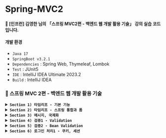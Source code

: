 # Spring-MVC2
#### 📣 [인프런] 김영한 님의 「스프링 MVC2편 - 백엔드 웹 개발 활용 기술」 강의 실습 코드입니다.

#### 개발 환경
* `Java 17`
* `SpringBoot v3.2.1`
* `Dependencies` : Spring Web, Thymeleaf, Lombok
* `Test` : JUnit5
* `IDE` : IntelliJ IDEA Ultimate 2023.2
* `Build` : IntelliJ IDEA

### 🍃 스프링 MVC 2편 - 백엔드 웹 개발 활용 기술

<details>

**<summary> `Section 1) 타임리프 - 기본 기능` </summary>**
#### 🌿 타임리프 특징
* 서버 사이드 HTML 렌더링 (SSR)
   * 백엔드 서버에서 HTML을 동적으로 렌더링 하는 용도로 사용 

* 네츄럴 템플릿 (natural templates)
   * 순수 HTML을 그대로 유지하면서 뷰 템플릿 사용 가능 (➡️ 웹 브라우저에서 파일을 직접 열어도 내용을 확인할 수 있고, 서버를 통해 뷰 템플릿을 거쳐 동적으로 변경된 결과도 확인할 수 있음)

* 스프링 통합 지원
   * 스프링과 자연스럽게 통합되고, 스프링의 다양한 기능을 편리하게 사용할 수 있도록 지원 

#### 기본 표현식
* 텍스트 - text, utext
  ##### 1️⃣ HTML의 콘텐츠에 데이터를 출력할 경우
    * `th:text`

  ##### 2️⃣ HTML 콘텐츠 영역 안에서 직접 데이터를 출력할 경우
    * `[[...]]`

  #### ⚠️ HTML 문서는 특수 문자를 기반으로 정의되어 있어 뷰 템플릿으로 HTML 화면을 생성할 때, 특수 문자가 있는 것을 주의해서 사용해야 함

  * Escape
    * HTML에서 사용하는 특수 문자를 ***HTML 엔티티**로 변경하는 것
      * HTML 엔티티 : HTML에 미리 예약된 문자인 HTML 예약어(reserved characters)를 HTML 코드에서 사용하면, 웹 브라우저는 평소와 다른 의미로 해석하게 됨 ➡️ 따라서 HTML 예약어를 기존에 사용하던 의미 그대로 사용하기 위해 별도로 만든 문자셋
  
    * 🌿 타임리프의 `th:text`, `[[...]]` : 기본적으로 이스케이프 제공
      * 예 : `<` ➡️ `&lt;`, `>` ➡️ `&gt;` 
  
  * UnEscape
    * 🌿 타임리프에서 이스케이프 기능을 사용하지 않을 경우
      * `th:text` ➡️ `th:utext`
      * `[[...]]` ➡️ `[(...)]`

  #### 👉 Escape를 기본으로 하고, 꼭 필요할 때만 UnEscape를 사용하자!

* 변수 - SpringEL
  * 🌿 타임리프에서 변수를 사용할 때 : 변수 표현식(`${...}`) ➕ 스프링이 제공하는 표현식(SpringEL) 사용

  #### SpringEL 다양한 표현식 사용
  ##### ✔️ Object
  * `user.username` : `user`의 `username`에 프로퍼티 접근 (`user.getUsername()`)
  * `user['username`]` : 위와 동일
  * `user.getUsername()` : `user`의 `getUsername()` 직접 호출

  ##### ✔️ List
  * `users[0].username` : List에서 첫번째 회원을 찾고, `username`에 프로퍼티 접근 (`list.get(0).getUsername()`)
  * `users[0]['username']` : 위와 동일
  * `users[0].getUsername()` : List에서 첫번째 회원을 찾고 `getUsername()` 직접 호출

  ##### ✔️ Map
  * `userMap['userA']` : Map에서 userA를 찾고, `username`에 프로퍼티 접근 (`map.get("userA").getUsername()`)
  * `userMap['userA']['username']` : 위와 동일
  * `userMap['userA'].getUsername()` :  Map에서 userA를 찾고, `getUsername()` 직접 호출
 
  #### 지역 변수
  * `th:with`
  * 선언한 태그 안에서만 사용 가능
  ```html
  <h1>지역 변수 - (th:with)</h1>
  <div th:with="first=${users[0]}">
   <p>처음 사람의 이름은 <span th:text="${first.username}"></span></p>
  </div>
  ```
    * List에서 첫번째 회원을 찾아 `first`에 담아두고 `username`에 프로퍼티 접근 ➡️ 결과 : 처음 사람의 이름 출력

* 기본 객체
  * 🌿 타임리프에서 제공하는 기본 객체
  * `#` 기호로 시작
    * `#ctx`
    * `#vars`
    * `#locale`
  * 편의 객체도 제공
    * HTTP 요청 파라미터 접근 : param
      * 예) `${param.paramData}` 
    * HTTP 세션 접근 : session
      * 예) `${session.sessionData}` 
    * 스프링 빈 접근 : @
      * 예) `${@helloBean.hello('Spring!')}` 

* 유틸리티 객체와 날짜
  * 유틸리티 객체 : 문자, 숫자, 날짜, URI 등을 편리하게 다루는 객체
    * [타임리프 유틸리티 객체 목록](https://www.thymeleaf.org/doc/tutorials/3.0/usingthymeleaf.html#expression-utility-objects)  

* URL 링크
  * `@{...}`
  ##### ✔️ 단순한 URL
  * `@{/hello}` ➡️ `/hello` 

  ##### ✔️ 쿼리 파라미터
  * `@{/hello(param1=${param1}, param2=${param2})}` ➡️ `/hello?param1=data1&param2=data2`
  * () : 쿼리 파라미터로 처리

  ##### ✔️ 경로 변수
  * `@{/hello/{param1}/{param2}(param1=${param1}, param2=${param2})}` ➡️ `/hello/data1/data2`
  * URL 경로상 변수가 있으면, () 부분은 경로 변수로 처리
    * 경로를 만드는 부분과 데이터가 있는 부분이 분리 되어 있어 유지보수 용이

  ##### ✔️ 경로 변수 + 쿼리 파라미터
  * `@{/hello/{param1}(param1=${param1}, param2=${param2})}` ➡️ `/hello/data1?param2=data2`
  * 경로 변수와 쿼리 파라미터 함께 사용 가능

* 리터럴 (Literals) - 소스 코드상 고정된 값
  * 🌿 타임리프의 리터럴
    * 문자 : `'hello'`
      * 항상 `'` (작은 따옴표)로 감싸야 함
        * BUT, 공백 없이 쭉 이어진다면 작은 따옴표 생략 가능
          ```html
          <li>'hello' + ' world!' = <span th:text="'hello' + ' world!'"></span></li>
          <li>'hello world!' = <span th:text="'hello world!'"></span></li>
          <li>'hello ' + ${data} = <span th:text="'hello ' + ${data}"></span></li>
          <li>리터럴 대체 |hello ${data}| = <span th:text="|hello ${data}|"></span></li>
          ```
    * 숫자 : `10`
    * 참, 거짓 : `true`, `false`
    * null : `null`  

* 연산
  * 산술 연산
    ```html
    <li>10 + 2 = <span th:text="10 + 2"></span></li> // 10 + 2 = 12
    <li>10 % 2 == 0 = <span th:text="10 % 2 == 0"></span></li> // 10 % 2 == 0 = true
    ``` 

  * 비교 연산 : HTML 엔티티 사용
    * `>` ➡️ `(gt)`
    * `<` ➡️ `(lt)`
    * `>=` ➡️ `(ge)`
    * `<=` ➡️ `(le)`
    * `!` ➡️ `not`
    * `==` ➡️ `(eq)`
    * `!=` ➡️ `(neq, ne)`
    ```html
    <li>1 > 10 = <span th:text="1 > 10"></span></li> // 1 > 10 = false
    <li>1 gt 10 = <span th:text="1 gt 10"></span></li> // 1 gt 10 = false
    <li>1 &gt; 10 = <span th:text="1 &gt; 10"></span></li> // 1 &gt; 10 = false
    ``` 

  * 조건식 : 자바 조건식과 유사
    ```html
    <li>(10 % 2 == 0)? '짝수':'홀수' = <span th:text="(10 % 2 == 0)? '짝수':'홀수'"></span></li> // (10 % 2 == 0)? '짝수':'홀수' = 짝수
    ```   

  * Elvis 연산자
    * `?:`
    * `?:`의 왼쪽 객체가 Not-Null ➡️ 그 객체의 값 리턴, Null ➡️ `?:`의 오른쪽 값 리턴 
    ```html
    <li>${data}?: '데이터가 없습니다.' = <span th:text="${data}?: '데이터가 없습니다.'"></span></li> // ${data}?: '데이터가 없습니다.' = Spring!
    <li>${nullData}?: '데이터가 없습니다.' = <span th:text="${nullData}?: '데이터가 없습니다.'"></span></li> // ${nullData}?: '데이터가 없습니다.' = 데이터가 없습니다.
    ```  

  * No-Operation : _인 경우, 마치 타임리프가 실행되지 않는 것처럼 동작 (HTML 내용 그대로 출력 ➡️ HTML 내용이 기본값)
    * `?: _`
    ```html
    <li>${data}?: _ = <span th:text="${data}?: _">데이터가 없습니다.</span></li> // ${data}?: _ = Spring!
    <li>${nullData}?: _ = <span th:text="${nullData}?: _">데이터가 없습니다.</span></li> // ${nullData}?: _ = 데이터가 없습니다.
    ```

* 속성
  * 속성 설정 
    * 🌿 타임리프는 주로 HTML 태그에 `th:*` 속성을 지정하는 방식으로 동작
    * 기존 속성이 있으면 `th:*`로 지정한 속성으로 대체, 기존 속성이 없으면 새로 생성

  * 속성 추가
    * `th:attrappend` : 속성 값 뒤에 값 추가
    * `th:attrprepend` : 속성 값 앞에 값 추가
    * `th:classappend` : class 속성의 적절한 위치에 값 추가

  * checked 처리
    * HTML의 checked 속성 : checked 속성 값과 상관없이 checked라는 속성만 있어도 체크됨 ➡️ 타임리프의 `th:checked` 사용시, 값이 false면 checked 속성 자체를 제거해줌 (체크 처리 ❌)

* 반복
  * 반복 기능
    * `<tr th:each="user : ${users}">`
      * 오른쪽 컬렉션 (`${users}"`)의 값을 하나씩 꺼내 왼쪽 변수(`user`)에 담아 태그 반복 실행
      * `java.util.Iterable`, `java.util.Enumeration`을 구현한 모든 객체에 반복 사용 가능

  * 반복 상태 유지
    * `<tr th:each="user, userStat : ${users}">`
      * 반복에 두번째 파라미터를 설정하여 반복 상태 확인 가능 (두번째 파라미터 생략 가능 ➡️ 생락시 지정한 변수명 ➕ Stat)

  * 반복 상태 유지 기능
      * `index` : 0부터 시작하는 값
      * `count` : 1부터 시작하는 값
      * `size` : 전체 크기
      * `even`, `odd` : 홀수, 짝수 여부 (결괏값 boolean)
      * `first`, `last` : 처음, 마지막 여부 (결괏값 boolean)
      * `current` : 현재 객체 정보
   
* 조건부 평가
##### 🌿 타임리프의 조건식
* `if`, `unless` (↔ `if`)
  * 해당 조건이 맞지 않으면, 태그 자체 렌더링 ❌

* `switch`
  * case에 따른 태그 출력
  * `*` : 조건이 없을 때 사용하는 디폴트
  ```html
  <td th:switch="${user.age}">
    <span th:case="10">10살</span>
    <span th:case="20">20살</span>
    <span th:case="*">기타</span>
  </td>
  ```

* 주석
  ##### 1️⃣ 표준 HTML 주석
  * `<!-- ... -->`
  * 타임리프가 렌더링 하지 않고 그대로 남겨둠

  ##### 2️⃣ 타임리프 파서 주석
  * 한 줄 처리 : `<!--/* ... /-->`
    * 절대경로로 열었을 때, HTML 주석으로 처리하여 웹 브라우저에서 렌더링 ❌
  * 여러 줄 처리 : `<!--/--> ... <!--/-->`
    * 절대경로로 열었을 때, HTML 주석 규칙에 따라 렌더링
  * 타임리프의 진짜 주석 ➡️ 렌더링 해서 주석 부분 제거 

  ##### 3️⃣ 타임리프 프로토타입 주석
  * `<!--/*/ ... /*/-->`
  * 절대경로로 열었을 때, HTML 주석으로 처리하여 웹 브라우저에서 렌더링 ❌
  * 타임리프 렌더링을 거치면, 정상 렌더링

* 블록
  * `th:block`
  * 🌿 타임리프 자체 태그
  * 반복할 태그가 여러 가지일 때 사용하면 편리
  * 렌더링시 `<th:block>` 태그 제거됨
  ```html
  <th:block th:each="user : ${users}">
    <div>
      사용자 이름<span th:text="${userStat.count} + ' ' + ${user.username}"></span>
      사용자 나이<span th:text="${userStat.count} + ' ' + ${user.age}"></span>
    </div>
    <div>
      요약 <span th:text="${user.username} + ' / ' + ${user.age}"></span>
    </div>
  </th:block>
  ```

* 자바스크립트 인라인
  * `<script th:inline="javascript">`
  * 자바스크립트에서 타임리프를 편리하게 사용할 수 있는 기능
  #### 🌿 타임리프에서 제공하는 자바스크립트 인라인 기능
    ##### 1️⃣ 텍스트 렌더링
    * `var username = [[${user.username}]];`
      * 인라인 사용 전 ➡️ `var username = UserA;`
        * `userA`가 변수명으로 사용되어 자바스크립트 오류 발생 (⚠️`UserA is not defined`)  
      * 인라인 사용 후 ➡️ `var username = "UserA";`
        * 문자 타입에 `"` 포함해줌
        * 문제가 될 수 있는 문자가 포함되어 있으면, 이스케이프 처리 

    ##### 2️⃣ 자바스크립트 내추럴 템플릿
    * `var username2 = /*[[${user.username}]]*/ "test username";`
      * 인라인 사용 전 ➡️ `var username2 = /*UserA*/ "test username";`
        * 렌더링 내용 주석 처리 ➡️ 내추럴 템플릿 기능 동작 ❌
      * 인라인 사용 후 ➡️ `var username2 = "UserA";`

    ##### 3️⃣ 객체
    * `var user = [[${user}]];`
      * 인라인 사용 전 ➡️ `var user = BasicController.User(username=UserA, age=10);`
        * 객체의 `toString()` 호출 
      * 인라인 사용 후 ➡️ `var user = {"username":"UserA","age":10};`
        * 객체를 JSON으로 자동 변환 

* 템플릿 조각
  * `th:fragment`
  * 웹 페이지의 상단, 하단 영역 등과 같은 공통 영역을 효율적으로 사용할 수 있도록 제공하는 기능
  * 다른 템플릿의 일부를 조각처럼 가져와서 사용할 수 있음
    * `template/fragment/footer :: copy` :  : `template/fragment/footer.html` 경로에 있는 이름이 `th:fragment="copy"`인 부분을 템플릿 조각으로 가져와서 사용

  #### 🌿 타임리프에서 제공하는 템플릿 조각 기능
    ##### 1️⃣ `th:insert`
    * 현재 태그 내부에 추가

    ##### 2️⃣ `th:replace`
    * 현재 태그 대체

    ##### 3️⃣ 단순 표현식
    * `~{...}`를 사용하는 것이 원칙. BUT, 템플릿 조각을 사용하는 코드가 단순하면 생략 가능
 
    ##### 4️⃣ 파라미터 전달 가능

* 템플릿 레이아웃
  * 코드 조각을 레이아웃에 넘겨서 사용하는 방법

  ##### 1️⃣ `<head>`에 공통으로 사용되는 `css`, `javascript` 같은 정보들을 한 곳에 모아두고 공통으로 사용하되, 각 페이지 별로 필요한 부분을 추가할 수 있도록 제공하는 기능
    * `common_header(~{::title},~{::link})`
      * `::title` : 현재 페이지의 `title` 태그들을 전달
      * `::link` : 현재 페이지의 `link` 태그들을 전달 


  ##### 2️⃣ `<html>` 전체에도 적용 가능

</details>

<details>

**<summary> `Section 2) 타임리프 - 스프링 통합과 폼` </summary>**
##### ♻️「스프링 MVC1편 - 백엔드 웹 개발 핵심 기술」에서 진행한 프로젝트를 타임리프가 지원하는 기능을 사용하여 코드 개선해보기

  #### 스프링과 타임리프의 통합으로 추가되는 기능
  ##### ✔️ 스프링의 SpringEL 문법 통합
  
  ##### ✔️ 스프링 빈 호출 지원
  
  ##### ✔️ 편리한 폼 관리
  * `th:object` : 커맨드 객체 지정
    * `*{...}` : 선택 변수 식, `th:object`에서 선택한 객체에 접근 
  * `th:field`
    * HTML 태그의 `id`, `name`, `value` 속성 자동 생성
  
  ##### ✔️ 폼 컴포넌트 기능
  * `checkbox`
    #### 1. 단일 
      ##### 방법 1️⃣ HTML checkbox
      ```html
      <input type="checkbox" id="open" name="open" class="form-check-input">
      ```
      * 체크박스를 선택한 경우 : `true`
      * 체크박스를 선택하지 않은 경우 : 클라이언트에서 서버로 값 자체를 보내지 않음 (`null`)
        * ⚠️ 체크박스 선택을 수정하려고 할 때, 사용자가 체크되어 있던 값을 체크 해체해도 저장시 아무 값도 넘어가지 않아 값이 오지 않은 것으로 판단하여 변경된 값으로 인식하지 못 할 수도 있음

      ##### 방법 2️⃣ 🌿 타임리프 적용하기
      ```html
      <input type="checkbox" id="open" th:field="*{open}" class="form-check-input">
      ```
      * 체크박스를 선택한 경우 : `true`
        ```html
        <input type="checkbox" id="open" class="form-check-input" name="open" value="true" checked="checked">
        ```
        * `checked` 속성이 자동 생성되면서 체크 유무 확인
      
      * 체크박스를 선택하지 않은 경우 : `false`
        ```html
        <input type="checkbox" id="open" class="form-check-input" name="open" value="true">
        ```
        * `checked` 속성 생성 ❌

    #### 2. 멀티
      ##### Controller
      * `@ModelAttribute`
        * 이 애노테이션이 선언된 메서드를 생성하면, 해당 컨트롤러 내의 모든 매핑 메서드의 `model`에 반환값 자동 전달
        * `@ModelAttribute` 의 매개변수 : Web 계층에서 사용할 변수명

      ##### Web
      * `th:each` : `@ModelAttribute` 의 매개변수를 사용하여 반복문을 돌면서 여러가지 체크박스 생성
      * input 태그의 `th:field` : Entity 필드값
        * `th:value` : param으로 보내야 되기 때문에 map의 key값 사용 ➡️ Entity의 List region에 저장
      * label 태그의 `th:text` : map의 value가 체크박스 이름으로 랜더링
      * `${#ids.prev('...')}` : `each`문 내에 설정된 경우 `index`마다 id가 동적으로 중복 없이 생성되는데, 이 생성된 id를 labal 태그로 가져와서 사용할 수 있도록 함
        * 여기서는 input 태그의 id와 label 태그의 id를 맞춤 

      ```html
      <div th:each="region : ${regions}" class="form-check form-check-inline">
        <input type="checkbox"
               th:field="*{regions}"
               th:value="${region.key}"
               class="form-check-input">
        <label th:for="${#ids.prev('regions')}"
               th:text="${region.value}"
               class="form-check-label"></label>
      </div>
      ```
      
  * `radio button`
    * 멀티 체크박스와 유사
    * 라디오 버튼을 선택한 경우 : 선택한 값 전송
    * 라디오 버튼을 처음에 선택하지 않은 경우 : null
      * 값을 한번 선택하면, 이후 선택하지 않을 수 없음 ➡️ 별도의 hidden 필드 사용할 필요 ❌ 
    ##### Controller
    ```java
    @ModelAttribute("itemTypes")
    public ItemType[] itemTypes() {
     return ItemType.values();
    }
    ```
    * `ItemType.values();` : 해당 ENUM의 모든 정보를 배열로 반환
  
    ##### Web
    ```html
     <div th:each="type : ${itemTypes}" class="form-check form-check-inline">
  	   <input type="radio"
              th:field="*{itemType}"
              th:value="${type.name()}"
              class="form-check-input">
  	   <label th:for="${#ids.prev('itemType')}"
              th:text="${type.description}"
              class="form-check-label"></label>
     </div>
    ```
    * 🌿 타임리프는 model에 ENUM을 담아서 전달하는 대신, 스프링 EL 문법으로 자바 객체 직접 접근도 가능 (권장 ❌)

  * `select box`
    ##### Web
    ```html
     <select th:field="*{deliveryCode}" class="form-select">
  	   <option value="">==배송 방식 선택==</option>
       <option th:each="deliveryCode : ${deliveryCodes}"
               th:value="${deliveryCode.code}"
          	   th:text="${deliveryCode.displayName}"></option>
     </select>
    ```
    * select 태그 사용
    * 선택된 select box에 `selected="selected"` 생성 
  
  ##### ✔️ 스프링의 메시지, 국제화 기능의 편리한 통합
  
  ##### ✔️ 스프링의 검증, 오류 처리 통합
  
  ##### ✔️ 스프링의 변환 서비스 통합(ConversionService)

</details>

<details>

**<summary> `Section 3) 메시지, 국제화` </summary>**
#### 메시지
* 화면에 렌더링 된 text를 변경해야 하는 경우
  * 웹 애플리케이션의 규모가 클수록 변경해야 하는 text 증가 및 직접 파일을 수정하다가 오류가 발생할 수 있음
#### ➡️ 이런 다양한 text들을 별도의 파일에서 관리하도록 하는 메시지
##### [예시]
* `message.properties`라는 메시지 관리용 파일 생성
* HTML 내에서 사용할 데이터를 파일에 선언된 key 값으로 불러서 사용 (`item.itemName`) ➡️ text를 변경해야될 경우, 파일에 선언해준 부분만 변경하면 됨 (🦴 **유지보수 용이 및 일관성 증가**)
```text
item=상품
item.id=상품 ID
item.itemName=상품명
item.price=가격
item.quantity=수량
```


#### 국제화
* 메시지 파일(`message.properties`)을 각 나라별로 별도 관리하여 서비스 국제화
  * 방법 1️⃣ : HTTP accept-language 헤더 값 사용
  * 방법 2️⃣ : 사용자가 직접 언어를 선택하도록 하고, 쿠키 등을 사용하여 처리

#### ⚠️ 기본적인 메시지, 국제화 기능은 Spring이 제공함
  ##### 🌿 타임리프도 스프링이 제공하는 메시지와 국제화 기능을 편리하게 통합하여 제공함


#### 스프링 메시지 소스 설정
  ##### 📍 스프링 빈 등록
  * 스프링이 제공하는 메시지 관리 기능을 사용하려면 `MessageSource`를 Spring Bean에 등록해야함 (➡️ 스프링 부트를 사용하면, 자동으로 등록해줌)
  ```java
    @Bean
    public MessageSource messageSource() {
        ResourceBundleMessageSource messageSource = new ResourceBundleMessageSource();
        messageSource.setBasenames("messages", "errors");
        messageSource.setDefaultEncoding("utf-8");
        return messageSource;
    }
  ```
  * `setBasenames` : 설정 파일 이름 지정
    * `messages`로 지정하면 `messages.properties` 파일을 읽어서 사용
    * 클라이언트가 사용하는 특정 언어가 있을 경우, 그 파일로 대체
    * 여러 파일 한번에 지정 가능 (`messages`, `errors`)
  * `setDefaultEncoding` : 인코딩 정보 지정 
  
  ##### 📍 스프링 부트 메시지 소스 설정
  * `application.properties`에 `basename` 추가 
  ```properties
    spring.messages.basename=messages
  ```
  * 기본값으로 `messages` 라는 파일을 사용하겠다는 의미
  * 클라이언트가 사용하는 특정 언어가 있을 경우, 그 파일로 대체됨


#### 스프링 메시지 소스 사용
  ##### 📍 `MessageSource` 인터페이스
  ```java
    public interface MessageSource {

        @Nullable
        String getMessage(String code, @Nullable Object[] args, @Nullable String defaultMessage, Locale locale);

        String getMessage(String code, @Nullable Object[] args, Locale locale) throws NoSuchMessageException;
    }
  ```

  ##### 📍 기본 메시지 조회 방법
  * code : 메시지 파일에 등록한 변수
  * args : 파일에 설정한 파라미터를 args로 치환
  * locale : 로케일 정보, 정보가 없으면 `basename`에서 설정한 기본 이름 메시지 파일 조회

  ##### 📍 메시지가 없는 경우
  * 파일에 정의되지 않은 코드를 입력할 경우 `NoSuchMessageException` 발생
  
  ##### 📍 기본 메시지
  * `defaultMessage` : 파일에 정의되지 않은 코드를 입력할 경우 기본적으로 나타나는 메시지
    * `args`와 `locale` 사이에 `defaultMessage` 파라미터 설정 가능
   
  ##### 📍 args 매개변수 사용
  * `args` 매개변수를 활용하여 상황에 맞게 message 변형 가능
    * Object 배열로 넘겨주어야 함
    * 배열의 인덱스 번호에 맞게 파라미터 변형
      * `hello.name=안녕 {0}` 
    ```java
       @Test
       void argumentMessage() {
           String result = ms.getMessage("hello.name", new Object[]{"Spring"}, null);
           assertThat(result).isEqualTo("안녕 Spring");
       }
    ```
  
  ##### 📍 국제화
  * locale 정보를 기반으로 국제화 파일 선택
    * `null` : 시스템의 기본 locale 사용
      * 시스템 기본 locale이 ko_KR이면, `messages_ko.properties` 조회 시도 ➡️ 조회 실패 ➡️ `messages.properties` 순으로 조회  
    * `Locale.KOREA` : `messages_ko`를 찾고, 없으면 시스템의 기본 locale 사용 (`basename`을 `messages`로 가정)
    * `Locale.ENGLISH` : `messages_en`을 찾고, 없으면 시스템의 기본 locale 사용 (`basename`을 `messages`로 가정)


#### 웹 애플리케이션에 메시지 및 국제화 적용하기
  ##### 📍 메시지 적용  
  * 타임리프 메시지 표현식 : `#{...}`
    * `...` 에 메시지 코드를 넣어주면, 렌더링 할 때 메시지로 변환
    * 파라미터를 사용할 경우, 괄호 안에 값을 넣어 사용
      * `hello.name=안녕 {0}` 
      ```html
         <p th:text="#{hello.name(${item.itemName})}"></p>
      ```

  ##### 📍 국제화 적용
  * 이미 메시지를 사용하도록 타임리프를 적용했다면, 국제 메시지 파일 생성시 바로 국제화 적용
  * 웹 브라우저의 언어 설정 값을 변경하여 국제화 적용 확인 가능
</details>

<details>

**<summary> `Section 4) 검증1 - Validation` </summary>**
#### 검증 요구사항
  ##### 📍 검증 로직 추가
  * 상품 저장 성공
    * 사용자가 상품 등록 폼에서 정상 범위 데이터를 입력하면 서버에서는 검증 로직이 통과하고, 상품을 저장하고, 상품 상세 화면으로 redirect
  * 상품 저장 실패 
    * 검증에 실패한 경우, 고객에게 다시 상품 등록 폼을 보여주고 어떤 값을 잘못 입력했는지 정보 전달
  
  ##### ⚠️ HTTP 요청이 정상인지 검증하는 것은 컨트롤러의 중요한 역할 중 하나
  ##### 클라이언트 검증과 서버 검증
  * 클라이언트 검증 : 조작이 가능하기 때문에 보안 취약
  * 서버 검증 : 즉각적인 고객 사용성 부족 
    ##### ➡️ 적절히 섞어서 사용하되, 최종적으로 서버 검증 필수


#### V1. 직접 검증 처리하기
  ##### 📍 Controller
  * 어떤 검증에서 오류가 발생했는지 `errors`에 결과 보관
    * `Map<String, String> errors = new HashMap<>();`
  
  * 검증 로직
    * Map을 사용하여 어떤 필드에서 오류가 발생했는지 구분하기 위해 오류가 발생한 필드명을 `key`로, 클라이언트에게 보여줄 메시지를 `value`로 설정
    ```java
       if (!StringUtils.hasText(item.getItemName())) {
           errors.put("itemName", "상품 이름은 필수입니다.");
       }
    ```      

  * 검증 실패 로직
    * 검증에서 오류 메시지가 하나라도 있으면, 오류 메시지 출력을 위해 `model`에 `errors`를 담고 입력 폼이 있는 뷰 템플릿으로 이동 
    ```java
       if (!errors.isEmpty()) {
           model.addAttribute("errors", errors);
           return "validation/v1/addForm";
       }
    ```  

  ##### 📍 Web
  * 오류 메시지
    * `th:if` : 조건문을 사용해 `errors`의 `key`가 있다면, 해당 `value`를 렌더링하여 태그 출력
    ```html
       <div class="field-error" th:if="${errors?.containsKey('itemName')}" th:text="${errors['itemName']}">
           상품명 오류
       </div>
    ```
    ##### 🤔 `errors` 뒤의 물음표는 뭘까?
    * 신규로 등록하는 상황은 `map`을 `model`로 보내지 못했기 때문에 `errors`자체가 null이 됨
      * `errors.containsKey` : null에 .containsKey을 했다는 의미 ➡️ `NullPointerException` 발생
    * `errors?.` : `errors`가 null일 때, null 반환 ➡️ 오류 메시지 출력 ❌ 

  * 필드 오류 처리
    ##### 방법 1️⃣ `th:class`
    * `class`에 조건식을 사용하여 참일 경우, `form-control`과 `field-error` 호출
      * 결과 : `class="form-control field-error”`
    * 조건식을 만족하지 않으면, `form-control` 호출
      * 결과 : `class="form-control”` 
    ```html
       <input type="text" id="itemName" th:field="*{itemName}" th:class="${errors?.containsKey('itemName')} ? 'form-control field-error' : 'form-control'" class="form-control">
    ```

    ##### 방법 2️⃣ `th:classappend`
    * `classappaend`에 조건식을 사용하여 참일 경우, 기존 클래스(`form-control`)에 `field-error` 추가
    * 조건식을 만족하지 않으면, `_`(No-Operation)을 사용해서 기존 클래스(`form-control`)만 호출
    ```html
       <input type="text" th:classappend="${errors?.containsKey('itemName')} ? 'field-error' : _" class="form-control">
    ```

  ##### ✏️ V1의 문제점
  * 코드의 중복
    * 하나의 input 로직에 같은 변수를 계속해서 입력해줘야 함
  * 타입 오류 처리 ❌
    * 타입이 다른 text를 입력할 경우, 예외 처리가 되지 않고 400 에러 발생
    * 클라이언트가 작성한 데이터의 보존을 보장할 수 없어 사용자는 어떤 문제로 오류가 발생했는지 이해하기 어려움

  
#### V2. BindingResult
  ##### 📍 Controller
  * `BindingResult`
    * 스프링에서 제공하는 validation 라이브러리
    * 검증 오류 발생시, 검증 오류 보관
    * `Model`로 넘겨주지 않아도 스프링이 자동 전달
    ##### ⚠️ `BindingResult` 파라미터의 위치는 항상 바인딩 대상이 되는 객체 바로 뒤에 위치해야 한다.

  * `FieldError`
    * `FieldError`에서 제공하는 생성자 두 가지
      ```java
         // 생성자 1
         public FieldError(String objectName, String field, String defaultMessage);

         // 생성자 2
         public FieldError(String objectName, String field, @Nullable Object rejectedValue, boolean bindingFailure, @Nullable String[] codes, @Nullable Object[] arguments, @Nullable String defaultMessage);
      ```   
      * **생성자 1️⃣** : 필드 검증 실패시, text box에 클라이언트가 입력한 데이터 삭제
        * 필드에 오류가 있을 때, `FieldError` 객체를 생성하여 `bindingResult`에 담아둠
          * `objectName` : `@ModelAttribute` 이름
          * `field` : 오류 발생 필드 이름
          * `defaultMessage` : 오류 기본 메시지
        
      * **생성자 2️⃣** : 필드 검증 실패시, text box에 클라이언트가 입력한 **데이터 유지**
        * 필드에 오류가 있을 때, `FieldError` 객체를 생성하여 사용자가 입력한 값을 `rejectedValue`에 담아둠 ➡️ 해당 오류를 `bindingResult`에 담아서 컨트롤러 호출
          * `rejectedValue` : 사용자가 입력한 값(거절된 값)을 저장하는 필드
          * `bindingFailure` : type 오류일 경우 `true` / 검증 실패일 경우 `false` 입력
          * `codes` : 메시지 코드
          * `arguments` : 메시지 코드에서 사용하는 인자

  * `ObjectError`
    ```java
       public ObjectError(String objectName, @Nullable String[] codes, @Nullable Object[] arguments, @Nullable String defaultMessage) {}
    ```
      * 특정 필드를 넘어서는 오류가 있을 때, `ObjectError` 객체를 생성하여 `bindingResult`에 담아둠

  #### ✏️ `BindingResult`는 바인딩 대상이 되는 객체 바로 뒤에 위치하기 때문에 이미 본인이 검증해야하는 객체를 알고 있다! (➡️ 따라서 objectName을 넣어주는 과정 생략 가능)

  ##### 📍 `rejectValue()`, `reject()`
  * `BindingResult`가 제공하는 두 가지 method를 사용하면, Error를 직접 생성하지 않고 깔끔한 검증 오류 가능
  * Field : `rejectValue()` / Object : `reject()`
    ```java
    void rejectValue(@Nullable String field, String errorCode, @Nullable Object[] errorArgs, @Nullable String defaultMessage);
    ```  
     * `field` : 오류 발생 필드 이름
     * `errorCode` : 오류 코드
     * `errorArgs` : 에러 코드에서 사용하는 인자
     * `defaultMessage` : 오류 기본 메시지
  
  ##### 📍 Web
  * `타임리프 - 스프링` 검증 오류 통합 기능
    * `#fields` : `BindingResult`의 타임리프 변수 표현식
    * `th:errors` : 해당 필드에 오류가 있는 경우 태그 출력 (`th:if`와 유사)
    * `th:errorclass` : `th:field`에서 지정한 필드에 오류가 있으면, `class` 정보 추가 (class append와 유사)
  
  * 글로벌 오류 처리
    * if문을 사용하여 글로벌 오류가 있다면, 오류 메시지 렌더링 
    ```html
       <div th:if="${#fields.hasGlobalErrors()}">
           <p class="field-error" th:each="err : ${#fields.globalErrors()}" th:text="${err}">전체 오류 메시지</p>
       </div>
    ```
    
  * 필드 오류 처리
    ```html
       <input type="text" id="itemName" th:field="*{itemName}" th:errorclass="field-error" class="form-control" placeholder="이름을 입력하세요">
       <div class="field-error" th:errors="*{itemName}">
           상품명 오류
       </div>
    ```

  ##### 📍 `@ModelAttribute`에 바인딩 시, 타입 오류가 발생했다면?
  * `BindingResult`가 없는 경우 : 400에러가 발생하면서 오류 페이지로 이동하고 컨트롤러 호출 ❌
  * `BindingResult`가 있는 경우 : 오류 정보를 `BindingResult`에 담고 **컨트롤러 정상 호출**


#### 오류 메시지 일관성 유지
  ##### 📍 문제점
  * 지금까지 구현한 로직의 에러 메시지 : 검증 로직마다 그때그때 개발자가 입력 ➡️ 메시지의 일관성 떨어짐 
    * 🤓 메시지 파일에 에러 메시지를 등록해 일관성 있게 관리해보자 
  
  ##### 1️⃣ 메시지 파일 생성 
  * `errors.properties` 생성 
  ##### 2️⃣ 메시지 설정 추가
  * 스프링 부트가 해당 메시지 파일을 인식할 수 있도록 `application.properties`에 `errors` 설정 추가
    * `spring.messages.basename=messages,errors`
  ##### 3️⃣ 메시지 파일 적용
  * 메시지 코드와 argument 매개변수를 배열로 입력
    * 0번 index가 없다면 1번 index가 출력되는 방식으로 우선순위를 설정할 수 있도록 배열 사용
    * 메시지 코드를 찾지 못하면, 디폴트 메시지 출력
  ```java
      //range.item.price=가격은 {0} ~ {1} 까지 허용합니다.
          new FieldError("item", "price", item.getPrice(), false, new String[]{"range.item.price"}, new Object[]{1000, 1000000}, null)
  ```


#### 오류 코드 설계
  ##### 🤔 오류 코드를 디테일하게 만들어야 할까, 단순하게 만들어야 할까?
  * 오류 코드를 단순하게 만들 경우, 범용성이 좋아 여러 곳에서 사용할 수 있지만 세밀한 메시지 작성 어려움
  * 오류 코드를 자세하게 만들 경우, 범용성은 떨어지지만 세밀한 메시지 작성 가능
  
  ##### 📍 해결 방법 
  * 오류 코드를 단순하게 작성하여 범용적으로 사용하다가, 기존 메시지보다 세밀한 메시지가 필요할 경우 메시지를 단계적으로 작성
    * 단계별로 세밀한 정도를 높혀갈 수 있도록 설계
  * 개발 코드를 별도 수정할 필요 없이 메시지가 담겨 있는 `properties` 파일 수정 만으로도 오류 메시지 관리 가능
  * 스프링은 `MessageCodesResolver`를 통해 위의 기능 제공

  ##### 📍 `MessageCodesResolver`
  * 동작 방식
  ```text
      1. rejectValue() / reject() 호출 (내부에서 `MessageCodesResolver` 사용)
      2. MessageCodesResolver에서 검증 오류 코드로 메시지 코드 생성
      3. new FieldError() 생성하면서 메시지 코드 보관
      4. th:erros에서 메시지 코드로 메시지를 순서대로 찾고, 노출
  ```
  ```java
     MessageCodesResolver codesResolver = new DefaultMessageCodesResolver();
  ```
   
  * 기본 메시지 생성 규칙
    ##### ✔️ ObjectError
    ```text
       1 : code + "." + object name
       2 : code
    ```

    ##### ✔️ FieldError
    ```text
       1 : code + "." + object name + "." + field
       2 : code + "." + field
       3 : code + "." + field type
       4 : code
    ```   


#### 스프링 기본 오류 코드 변경
  ##### 📍 검증 오류 코드 분류
  1. 개발자가 직접 정의한 오류 코드 ➡️ `rejectValue()` 직접 호출
  2. 스프링이 직접 검증 오류에 추가한 오류 코드 (주로 type 오류)

  ##### 📍 type 오류 메시지 처리
  * 스프링은 type 오류가 발생하면 typeMismatch 오류 코드 사용
    ```text
     codes[typeMismatch.item.price,typeMismatch.price,typeMismatch.java.lang.Integer,typeMismatch]
    ```
     * `MessageCodesResolver`의 필드 오류 반환값과 동일한 구조
  * 오류 코드를 메시지 파일에 추가하면, 스프링이 설정한 기본 메시지가 아닌 원하는 메시지 출력 가능
  * `errors.properties`
    ```text
       typeMismatch.java.lang.Integer=숫자를 입력해주세요.
       typeMismatch=타입 오류입니다.
    ```


#### Validator 분리
  ##### 📍 검증 로직 분리
  * 컨트롤러에서 검증 로직이 차지하는 부분은 매우 큼 ➡️ 검증만 담당하는 별도의 클래스(`ItemValidator`)를 생성하여 역할 분리
  * 스프링이 제공하는 검증 인터페이스
    ```java
       public interface Validator {
         boolean supports(Class<?> clazz);
         void validate(Object target, Errors errors);
       }
    ```
    * `supports()` : 해당 검증기 지원 여부 확인
    * `validate(Object target, Errors errors)` : 실질적인 검증 로직이 작동되는 메서드
      * 검증 대상 객체와 `BindingResult`를 변수로 받음 
        * `Errors` : `BindingResult`의 부모 클래스
  * Validator를 상속받아 상황에 맞게 검증 로직 완성

  ##### 📍 Controller 리팩토링
  ##### 1️⃣ 검증기 직접 호출
  * 스프링 빈으로 등록한 검증 담당 클래스 주입 (`ItemValidator`)
  * 별도의 클래스로 분리한 검증 로직 삭제 후, `ItemValidator`의 `validate` 호출
    ```java
       public class ValidationItemControllerV2 {

         private final ItemValidator itemValidator;

         @PostMapping("/add")
         public String addItemV5(@ModelAttribute Item item, BindingResult bindingResult, RedirectAttributes redirectAttributes, Model model) {

           // 검증 로직
           itemValidator.validate(item, bindingResult);

           // 검증 실패 로직

           // 검증 성공 로직
         }
       }
    ```

  ##### 2️⃣ `WebDataBinder` 적용
  * `@InitBinder`
    * 해당 컨트롤러로 url이 매핑 되면, 애노테이션이 선언된 메서드 실행
    * 스프링 내부적으로 생성된 `WebDataBinder`를 매개변수로 받아서 컨트롤러의 매핑 메서드 실행 전, 검증 수행
    ```java
       public class ValidationItemControllerV2 {

         private final ItemValidator itemValidator;

       //-- spring param 바인딩 --//
       @InitBinder
       public void init(WebDataBinder dataBinder) {
           dataBinder.addValidators(itemValidator);
       }
    ```

  * `@Validated` 적용
    * 검증 대상 앞에 `@Validated`를 붙여주면, validator를 직접 호출하지 않아도 검증기 자동 실행
      * `@InitBinder` 메서드에서 `supports()`로 검증할 수 있는 객체를 판별하고, 검증 가능한 로직으로 수행 
    ```java
       public class ValidationItemControllerV2 {

         private final ItemValidator itemValidator;

         @PostMapping("/add")
         public String addItemV6(@Validated @ModelAttribute Item item, BindingResult bindingResult, RedirectAttributes redirectAttributes, Model model) {

           // 검증 실패 로직

           // 검증 성공 로직
         }
       }
    ```
</details>

<details>

**<summary> `Section 5) 검증2 - Bean Validation` </summary>**

#### Bean Validation 소개
  ##### 📍 Bean Validation 이란?
  * 검증 로직을 모든 프로젝트에 적용할 수 있도록 공통화하고, 표준화 한 것
  * 애노테이션 하나로 검증 로직 적용 가능


#### Bean Validation 적용
  ##### 📍 의존관계 추가
  ```java
       implementation 'org.springframework.boot:spring-boot-starter-validation'
  ```
  * Spring Boot 
    * 자동으로 Bean Validator 인지
    * 애노테이션을 보고 검증을 수행할 수 있는 `LocalValidatorFactoryBean`을 글로벌 Validator로 등록
    * `@Valid`, `@Validated`를 적용해야 Validator 정상 동작
    * 검증 오류 발생시 `FieldError`, `ObjectError`를 생성하여 `BindingResult`에 담아줌
  
  * 추가되는 라이브러리
    * `jakarta.validation-api` : 특정 구현체에 관계없이 제공되는 표준 인터페이스
    * `hibernate-validator` : 구현체

  ##### 📍 검증 순서
   ##### 1️⃣ `@ModelAttribute` : 각각의 필드 타입 바인딩
   ##### 2️⃣ 바인딩에 성공하면, `BeanValidation` 적용
   ##### 3️⃣ 바인딩에 실패하면, `FieldError` 추가 ➡️ `BeanValidation` 적용 ❌


#### Bean Validation 에러 코드
  ##### 🤔 `Bean Validation`이 기본으로 제공하는 오류 메시지를 변경하고 싶으면 어떻게 해야 할까?
  * ➡️ `Bean Validation`을 적용하고, `bindingResult`에 등록된 검증 오류 코드를 살펴보면 **오류 코드가 애노테이션 이름으로 등록**되는 것을 알 수 있음
  * 예시 
    * `@NotBlank`
    ```text
       NotBlank.item.itemName
       NotBlank.itemName
       NotBlank.item.java.lang.String
       NotBlank
    ```
    
  ##### 📍 메시지 등록
  * `errors.properties`에 메시지를 등록하여 오류 메시지 변경
    ```text
       NotBlank={0} 공백X // {0} : 필드명
    ```
  
  ##### 📍 `Bean Validation` 메시지 우선 순위 
   ##### 1️⃣순위 - 생성된 메시지 코드 순서대로 `messageSource`에서 메시지 찾기
   ##### 2️⃣순위 - 메시지 코드를 찾지 못하면, 애노테이션의 `message` 속성 사용
   ##### 3️⃣순위 - 애노테이션 속성도 찾지 못한 경우, 라이브러리가 제공하는 기본 값 사용


#### Bean Validation 오브젝트 오류
  ##### 방법1️⃣ `@ScriptAssert()`
  * 검증 기능이 해당 객체의 범위를 넘어서는 경우 대응 어려움
  * 제약이 많고 복잡함
  ```java
     @Data
     @ScriptAssert(lang = "javascript", script = "_this.price * _this.quantity >= 10000")
     public class Item {}
  ```

  ##### 방법2️⃣ 직접 자바 코드 작성
  * 오브젝트 오류 관련 부분만 직접 자바 코드로 작성 (권장)
  ```java
     if (item.getPrice() != null && item.getQuantity() != null) {
         int resultPrice = item.getPrice() * item.getQuantity();
         if (resultPrice < 10000) {
             bindingResult.reject("totalPriceMin", new Object[]{10000,
 resultPrice}, null);
         }
     }
  ```


#### 🤔 BeanValidation을 등록 뿐만 아니라 수정에도 적용하고자 한다. 만약 등록과 수정의 요구사항이 다르면 어떻게 처리해야 할까?
  ##### 방법1️⃣ groups 
  * 등록시 검증할 기능과 수정시 검증할 기능을 각각 그룹으로 나누어 적용
  * 폼 데이터 전달에 Item 도메인 객체 사용
    * `HTML Form` ➡️ `Item` ➡️ `Controller` ➡️ `Item` ➡️ `Repository`
    ##### ✔️ 장점 : Item 도메인 객체를 컨트롤러, 리포지토리까지 직접 전달하면서 중간에 Item을 만드는 과정이 없어서 간단함
    ##### ✔️ 단점 : 간단한 경우에만 적용 가능 (수정시, 검증 중복 위험)
  * `@Validaed`에서 제공하는 기능 (`@Valid` 제공 ❌)

  ##### 방법2️⃣ Form 전송 객체 분리 (권장)
  * 폼 데이터 전달을 위한 별도의 객체 사용
    * `HTML Form` ➡️ `ItemSaveForm` ➡️ `Controller` ➡️ `Item 생성` ➡️ `Repository`
    ##### ✔️ 장점 : 전송하는 폼 데이터가 복잡해도 별도의 폼 객체를 사용하여 데이터를 전달 받을 수 있음 (검증 중복 위험 ❌)
    ##### ✔️ 단점 : Item 생성 과정 추가

      ##### 📍폼 객체 바인딩
      ```java
         @PostMapping("/add")
         public String addItem(@Validated @ModelAttribute("item") ItemSaveForm form, BindingResult bindingResult, RedirectAttributes redirectAttributes) {}
      ```
       * 기존 : `Item`을 전달 받음 ➡️ 변경 : `ItemSaveForm`을 전달 받음
      ##### 📍폼 객체 Item으로 변환
      ```java
         Item item = new Item();
         item.setItemName(form.getItemName());
         item.setPrice(form.getPrice());
         item.setQuantity(form.getQuantity());

         Item savedItem = itemRepository.save(item);
      ```
      * `ItemSaveForm`을 기반으로 Item 객체 생성


#### Validation 기능 `HttpMessageConverter`에 적용해보기
  ##### 📍 `ItemSaveForm`을 JSON API 형식으로 받아보자
  ```java
     @Slf4j
     @RestController
     @RequestMapping("/validation/api/items")
     public class ValidationItemApiController {

         @PostMapping("/add")
         public Object addItem(@RequestBody @Validated ItemSaveForm form, BindingResult bindingResult) {

             log.info("API 컨트롤러 호출");

             if (bindingResult.hasErrors()) {
                log.info("검증 오류 발생 errors={}", bindingResult);
                return bindingResult.getAllErrors();
             }

             log.info("검증 로직 실행");
             return form;
         }
  ```
  
  ##### 📍 API 요청 경우 3가지
  ##### ✔️ 성공 요청
   ```text
      API 컨트롤러 호출
      성공 로직 실행
   ```
  
  ##### ✔️ 실패 요청 : JSON을 객체로 생성하는 것 자체가 실패한 경우
   * `HttpMessageConverter`에서 요청 JSON을 `ItemSaveForm` 객체로 생성하는데 실패 ➡️ `ItemSaveForm` 객체를 만들지 못하기 때문에 컨트롤러 자체가 호출되지 않고 그 전에 예외 발생 (`Validator`도 실행 ❌)
  
  ##### ✔️ 검증 오류 요청 : JSON을 객체로 생성하는 것은 성공했으나, 검증에서 실패한 경우
   * `return bindingResult.getAllErrors();` : `ObjectError`, `FieldError` 반환
   * 검증 오류 정상 수행

  ##### 📍 `@ModelAttribute` vs `@RequestBody`
  ##### ✔️ `@ModelAttribute`
  * HTTP 요청 파라미터 처리
  * 필드 단위로 세밀하게 바인딩 적용 ➡️ 특정 필드가 바인딩 되지 않아도 나머지 필드 정상 바인딩 및 검증 가능

  ##### ✔️ `@RequestBody`
  * 전체 객체 단위로 바인딩 적용
  * `HttpMessageConverter`가 작동에 성공해서 JSON 데이터를 객체로 변경하지 못하면, 이후 단계 진행없이 예외 발생 (물론 검증도 불가능)
</details>

<details>

**<summary> `Section 6) 로그인 처리1 - 쿠키, 세션` </summary>**
#### 💻 로그인 요구사항에 맞추어 개발해보자
  ##### 📦 패키지 구조 설계
  * `domain`과 `web` 분리
    * `domain` : 시스템이 구현해야 하는 핵심 비즈니스 업무 영역
    * 의존관계가 단방향으로 흐르도록 설계
      * `web`은 `domain`을 의존하지만, `domain`은 `web`을 의존하지 않도록 설계   
  ```text
  ├─main
  │  ├─generated
  │  ├─java
  │  │  └─hello
  │  │      └─login
  │  │          ├─domain
  │  │          │  ├─item
  │  │          │  ├─login
  │  │          │  └─member
  │  │          └─web
  │  │              ├─item
  │  │              ├─login
  │  │              └─member
  ```

#### 🍪 쿠키 사용하여 로그인, 로그아웃 구현
  ##### 로그인 상태 유지하기
  * 쿠키 저장소를 사용하여 회원 정보를 담아두고, 모든 요청에 쿠키 정보 자동 포함
  * 세션 만료시 로그아웃

  ##### 쿠키 생성 로직
  ```java
     Cookie idCookie = new Cookie("memberId", String.valueOf(loginMember.getId()));
     response.addCookie(idCookie);
  ```
  * `memberId`라는 이름으로 회원 id값을 쿠키에 저장
  * HTTP 응답 헤더에 쿠키 정보(회원 id)가 추가됨
</details>

